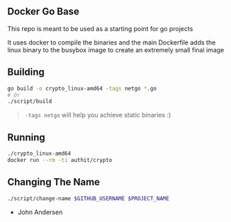 Docker Go Base
---

This repo is meant to be used as a starting point for go projects

It uses docker to compile the binaries and the main Dockerfile adds the linux
binary to the busybox image to create an extremely small final image

Building
---

```bash
go build -o crypto_linux-amd64 -tags netgo *.go
# Or
./script/build
```
> `-tags netgo` will help you achieve static binaries :)

Running
---

```bash
./crypto_linux-amd64
docker run --rm -ti authit/crypto
```

Changing The Name
---

```bash
./script/change-name $GITHUB_USERNAME $PROJECT_NAME
```


- John Andersen
